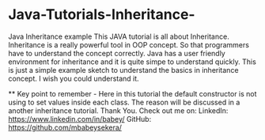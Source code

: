 # Java-Tutorials-Inheritance-
Java Inheritance example 
This JAVA tutorial is all about Inheritance.
  Inheritance is a really powerful tool in OOP concept. So that programmers have to understand the concept correctly.
  Java has a user friendly environment for inheritance and it is quite simpe to understand quickly.
  This is just a simple example sketch to understand the basics in inheritance concept.
  I wish you could understand it.
  
  ** Key point to remember - Here in this tutorial the default constructor is not using to set values inside each class.
     The reason will be discussed in a another inheritance tutorial. 
  Thank You.
  Check out me on: LinkedIn: https://www.linkedin.com/in/babey/ 
  					       GitHub: https://github.com/mbabeysekera/
